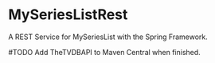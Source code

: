 # MySeriesListRest
A REST Service for MySeriesList with the Spring Framework.

#TODO
Add TheTVDBAPI to Maven Central when finished.
